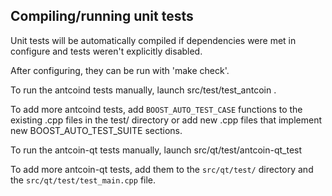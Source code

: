 Compiling/running unit tests
------------------------------------

Unit tests will be automatically compiled if dependencies were met in configure
and tests weren't explicitly disabled.

After configuring, they can be run with 'make check'.

To run the antcoind tests manually, launch src/test/test_antcoin .

To add more antcoind tests, add `BOOST_AUTO_TEST_CASE` functions to the existing
.cpp files in the test/ directory or add new .cpp files that
implement new BOOST_AUTO_TEST_SUITE sections.

To run the antcoin-qt tests manually, launch src/qt/test/antcoin-qt_test

To add more antcoin-qt tests, add them to the `src/qt/test/` directory and
the `src/qt/test/test_main.cpp` file.

